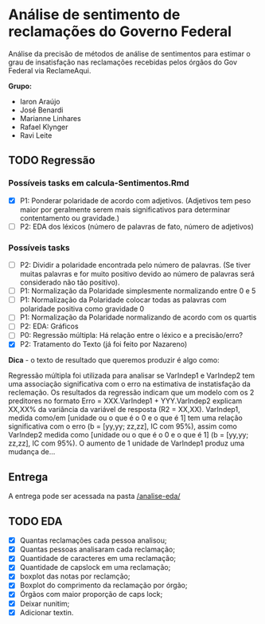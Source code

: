 # Análise de sentimento de reclamações do Governo Federal 

Análise da precisão de métodos de análise de sentimentos para estimar o grau de insatisfação nas reclamações recebidas pelos órgãos do Gov Federal via ReclameAqui.

**Grupo:**
- Iaron Araújo
- José Benardi
- Marianne Linhares
- Rafael Klynger
- Ravi Leite


## TODO Regressão

### Possíveis tasks em calcula-Sentimentos.Rmd

- [x] P1: Ponderar polaridade de acordo com adjetivos. (Adjetivos tem peso maior por geralmente serem mais significativos para determinar contentamento ou gravidade.)
- [ ] P2: EDA dos léxicos (número de palavras de fato, número de adjetivos)

### Possíveis tasks

- [ ] P2: Dividir a polaridade encontrada pelo número de palavras. (Se tiver muitas palavras e for muito positivo devido ao número de palavras será considerado não tão positivo).
- [ ] P1: Normalização da Polaridade simplesmente normalizando entre 0 e 5
- [ ] P1: Normalização da Polaridade colocar todas as palavras com polaridade positiva como gravidade 0
- [ ] P1: Normalização da Polaridade normalizando de acordo com os quartis
- [ ] P2: EDA: Gráficos
- [ ] P0: Regressão múltipla: Há relação entre o léxico e a precisão/erro?
- [x] P2: Tratamento do Texto (já foi feito por Nazareno)

**Dica** - o texto de resultado que queremos produzir é algo como: 

Regressão múltipla foi utilizada para analisar se VarIndep1 e VarIndep2 tem uma associação significativa com o erro na estimativa de instatisfação da reclemação. Os resultados da regressão indicam que um modelo com os 2 preditores no formato Erro = XXX.VarIndep1 + YYY.VarIndep2 explicam XX,XX% da variância da variável de resposta (R2 = XX,XX). VarIndep1, medida como/em [unidade ou o que é o 0 e o que é 1] tem uma relação significativa com o erro (b = [yy,yy;  zz,zz], IC com 95%), assim como VarIndep2 medida como [unidade ou o que é o 0 e o que é 1] (b = [yy,yy;  zz,zz], IC com 95%). O aumento de 1 unidade de VarIndep1 produz uma mudança de...


## Entrega

A entrega pode ser acessada na pasta [/analise-eda/](/analise-eda/)

## TODO EDA

- [x] Quantas reclamações cada pessoa analisou;
- [x] Quantas pessoas analisaram cada reclamação;
- [x] Quantidade de caracteres em uma reclamação;
- [x] Quantidade de capslock em uma reclamação;
- [x] boxplot das notas por reclamção;
- [x] Boxplot do comprimento da reclamação por órgão;
- [x] Órgãos com maior proporção de caps lock;
- [x] Deixar nunitim;
- [x] Adicionar textin.
